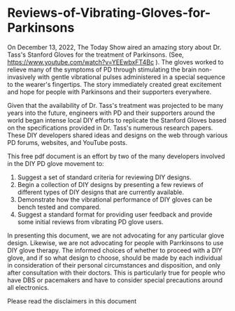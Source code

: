 # Reviews-of-Vibrating-Gloves-for-Parkinsons

On December 13, 2022, The Today Show aired an amazing story about Dr. Tass's Stanford Gloves for the treatment of Parkinsons. (See, https://www.youtube.com/watch?v=YEEwbxFT4Bc ).  The gloves worked to relieve many of the symptoms of PD through stimulating the brain non-invasively with gentle vibrational pulses administered in a special sequence to the wearer's fingertips.  The story immediately created great excitement and hope for people with Parkinsons and their supporters everywhere.  

Given that the availability of Dr. Tass's treatment was projected to be many years into the future, engineers with PD and their supporters around the world began intense local DIY efforts to replicate the Stanford Gloves based on the specifications provided in Dr. Tass's numerous research papers.  These DIY developers shared ideas and designs on the web through various PD forums, websites, and YouTube posts.   

This free pdf document is an effort by two of the many developers involved in the DIY PD glove movement to: 

1. Suggest a set of standard criteria for reviewing DIY designs.
2.  Begin a collection of DIY designs by presenting a few reviews of different types of DIY designs that are currently available.   
3.  Demonstrate how the vibrational performance of DIY gloves can be bench tested and compared.  
4.  Suggest a standard format for providing user feedback and provide some initial reviews from vibrating PD glove users.  

In presenting this document, we are not advocating for any particular glove design.  Likewise, we are not advocating for people with Parrkinsons to use DIY glove therapy.  The informed choices of whether to proceed with a DIY glove, and if so what design to choose, should be made by each individual in consideration of their personal circumstances and disposition, and only after consultation with their doctors.  This is particularly true for people who have DBS or pacemakers and have to consider special precautions around all electronics.  

Please read the disclaimers in this document
